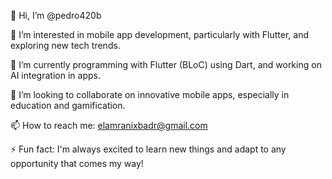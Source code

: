 👋 Hi, I’m @pedro420b

👀 I’m interested in mobile app development, particularly with Flutter, and exploring new tech trends.

🌱 I’m currently programming with Flutter (BLoC) using Dart, and working on AI integration in apps.

💞️ I’m looking to collaborate on innovative mobile apps, especially in education and gamification.

📫 How to reach me: elamranixbadr@gmail.com

⚡ Fun fact: I'm always excited to learn new things and adapt to any opportunity that comes my way!

